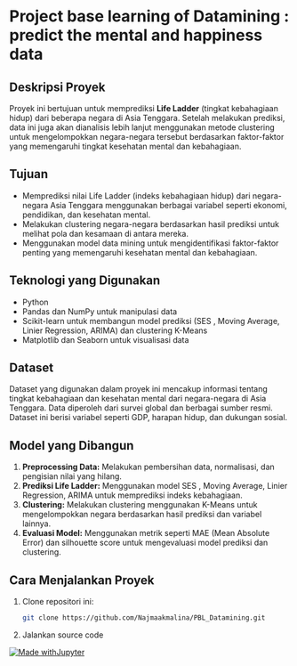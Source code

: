# Project base learning of Datamining : predict the mental and happiness data

## Deskripsi Proyek
Proyek ini bertujuan untuk memprediksi **Life Ladder** (tingkat kebahagiaan hidup) dari beberapa negara di Asia Tenggara. Setelah melakukan prediksi, data ini juga akan dianalisis lebih lanjut menggunakan metode clustering untuk mengelompokkan negara-negara tersebut berdasarkan faktor-faktor yang memengaruhi tingkat kesehatan mental dan kebahagiaan.

## Tujuan
- Memprediksi nilai Life Ladder (indeks kebahagiaan hidup) dari negara-negara Asia Tenggara menggunakan berbagai variabel seperti ekonomi, pendidikan, dan kesehatan mental.
- Melakukan clustering negara-negara berdasarkan hasil prediksi untuk melihat pola dan kesamaan di antara mereka.
- Menggunakan model data mining untuk mengidentifikasi faktor-faktor penting yang memengaruhi kesehatan mental dan kebahagiaan.

## Teknologi yang Digunakan
- Python
- Pandas dan NumPy untuk manipulasi data
- Scikit-learn untuk membangun model prediksi (SES , Moving Average, Linier Regression, ARIMA) dan clustering K-Means
- Matplotlib dan Seaborn untuk visualisasi data

## Dataset
Dataset yang digunakan dalam proyek ini mencakup informasi tentang tingkat kebahagiaan dan kesehatan mental dari negara-negara di Asia Tenggara. Data diperoleh dari survei global dan berbagai sumber resmi. Dataset ini berisi variabel seperti GDP, harapan hidup, dan dukungan sosial.

## Model yang Dibangun
1. **Preprocessing Data:** Melakukan pembersihan data, normalisasi, dan pengisian nilai yang hilang.
2. **Prediksi Life Ladder:** Menggunakan model SES , Moving Average, Linier Regression, ARIMA untuk memprediksi indeks kebahagiaan.
3. **Clustering:** Melakukan clustering menggunakan K-Means untuk mengelompokkan negara berdasarkan hasil prediksi dan variabel lainnya.
4. **Evaluasi Model:** Menggunakan metrik seperti MAE (Mean Absolute Error) dan silhouette score untuk mengevaluasi model prediksi dan clustering.

## Cara Menjalankan Proyek
1. Clone repositori ini:
   ```bash
   git clone https://github.com/Najmaakmalina/PBL_Datamining.git

2. Jalankan source code

[![Made withJupyter](https://img.shields.io/badge/Made%20with-Jupyter-orange?style=for-the-badge&logo=Jupyter)](https://jupyter.org/try)
